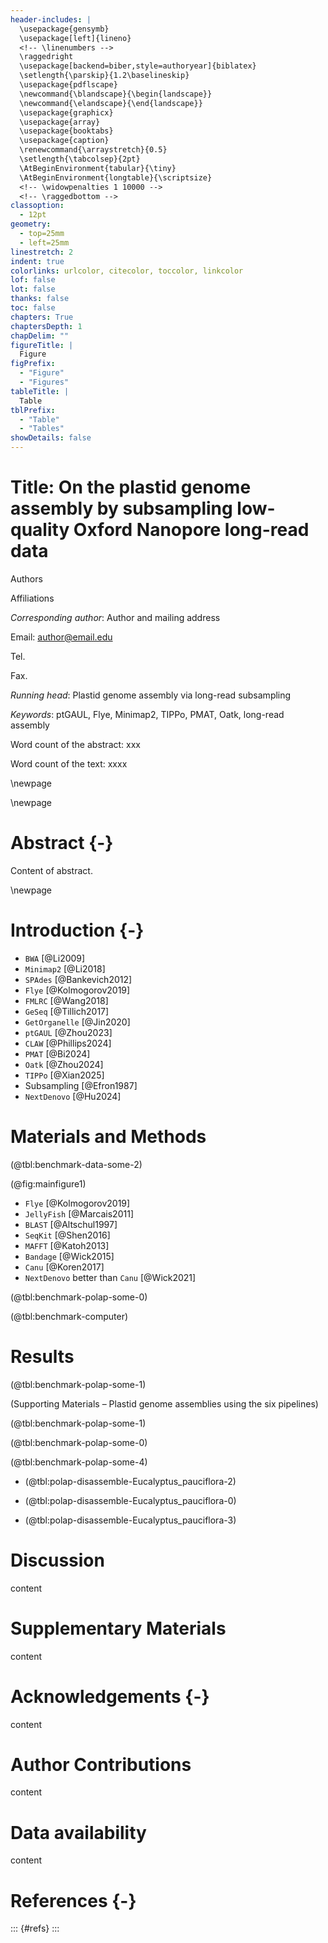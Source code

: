 ```yaml
---
header-includes: |
  \usepackage{gensymb}
  \usepackage[left]{lineno}
  <!-- \linenumbers -->
  \raggedright
  \usepackage[backend=biber,style=authoryear]{biblatex}
  \setlength{\parskip}{1.2\baselineskip}
  \usepackage{pdflscape}
  \newcommand{\blandscape}{\begin{landscape}}
  \newcommand{\elandscape}{\end{landscape}}
  \usepackage{graphicx}
  \usepackage{array}
  \usepackage{booktabs}
  \usepackage{caption}
  \renewcommand{\arraystretch}{0.5}
  \setlength{\tabcolsep}{2pt}
  \AtBeginEnvironment{tabular}{\tiny}
  \AtBeginEnvironment{longtable}{\scriptsize}
  <!-- \widowpenalties 1 10000 -->
  <!-- \raggedbottom -->
classoption:
  - 12pt
geometry:
  - top=25mm
  - left=25mm
linestretch: 2
indent: true
colorlinks: urlcolor, citecolor, toccolor, linkcolor
lof: false
lot: false
thanks: false
toc: false
chapters: True
chaptersDepth: 1
chapDelim: ""
figureTitle: |
  Figure
figPrefix:
  - "Figure"
  - "Figures"
tableTitle: |
  Table
tblPrefix:
  - "Table"
  - "Tables"
showDetails: false
---
```


<!-- https://github.com/jgm/pandoc/issues/3148 -->

# Title: On the plastid genome assembly by subsampling low-quality Oxford Nanopore long-read data

Authors

Affiliations

_Corresponding author_:
Author and mailing address

Email: author@email.edu

Tel.

Fax.

_Running head_:
Plastid genome assembly via long-read subsampling

_Keywords_:
ptGAUL, Flye, Minimap2, TIPPo, PMAT, Oatk, long-read assembly

Word count of the abstract: xxx

Word count of the text: xxxx

\newpage

\newpage

# Abstract {-}

Content of abstract.

\newpage

# Introduction {-}

- `BWA` [@Li2009]
- `Minimap2` [@Li2018]
- `SPAdes` [@Bankevich2012]
- `Flye` [@Kolmogorov2019]
- `FMLRC` [@Wang2018]
- `GeSeq` [@Tillich2017]
- `GetOrganelle` [@Jin2020]
- `ptGAUL` [@Zhou2023]
- `CLAW` [@Phillips2024]
- `PMAT` [@Bi2024]
- `Oatk` [@Zhou2024]
- `TIPPo` [@Xian2025]
- Subsampling [@Efron1987]
- `NextDenovo` [@Hu2024]

# Materials and Methods

(@tbl:benchmark-data-some-2)

(@fig:mainfigure1)

- `Flye` [@Kolmogorov2019]
- `JellyFish` [@Marcais2011]
- `BLAST` [@Altschul1997]
- `SeqKit` [@Shen2016]
- `MAFFT` [@Katoh2013]
- `Bandage` [@Wick2015]
- `Canu` [@Koren2017]
- `NextDenovo` better than `Canu` [@Wick2021]

(@tbl:benchmark-polap-some-0)

(@tbl:benchmark-computer)

# Results

(@tbl:benchmark-polap-some-1)

(Supporting Materials – Plastid genome assemblies using the six pipelines)

<!--(@tbl:benchmark-time-2)-->

<!--(@tbl:benchmark-memory-2)-->

(@tbl:benchmark-polap-some-1)

(@tbl:benchmark-polap-some-0)

(@tbl:benchmark-polap-some-4)

- (@tbl:polap-disassemble-Eucalyptus_pauciflora-2)

- (@tbl:polap-disassemble-Eucalyptus_pauciflora-0)

- (@tbl:polap-disassemble-Eucalyptus_pauciflora-3)

# Discussion

content

# Supplementary Materials

content

# Acknowledgements {-}

content

# Author Contributions

content

# Data availability

content

# References {-}

::: {#refs}
:::
